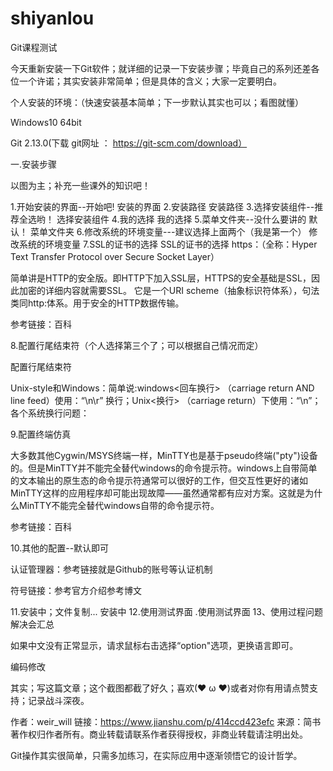 # shiyanlou
Git课程测试


今天重新安装一下Git软件；就详细的记录一下安装步骤；毕竟自己的系列还差各位一个许诺；其实安装非常简单；但是具体的含义；大家一定要明白。

个人安装的环境：（快速安装基本简单；下一步默认其实也可以；看图就懂）

Windows10 64bit

Git 2.13.0(下载 git网址 ： https://git-scm.com/download）

一.安装步骤

以图为主；补充一些课外的知识吧！

1.开始安装的界面--开始吧!
安装的界面
2.安装路径
安装路径
3.选择安装组件--推荐全选哟！
选择安装组件
4.我的选择
我的选择
5.菜单文件夹--没什么要讲的 默认！
菜单文件夹
6.修改系统的环境变量---建议选择上面两个（我是第一个）
修改系统的环境变量
7.SSL的证书的选择
SSL的证书的选择
https：（全称：Hyper Text Transfer Protocol over Secure Socket Layer）

简单讲是HTTP的安全版。即HTTP下加入SSL层，HTTPS的安全基础是SSL，因此加密的详细内容就需要SSL。 它是一个URI scheme（抽象标识符体系），句法类同http:体系。用于安全的HTTP数据传输。

参考链接：百科

8.配置行尾结束符（个人选择第三个了；可以根据自己情况而定）

配置行尾结束符


Unix-style和Windows：简单说:windows<回车换行> （carriage return AND line feed）使用：“\n\r” 换行；Unix<换行> （carriage return）下使用：“\n”；各个系统换行问题：

9.配置终端仿真


大多数其他Cygwin/MSYS终端一样，MinTTY也是基于pseudo终端("pty")设备的。但是MinTTY并不能完全替代windows的命令提示符。windows上自带简单的文本输出的原生态的命令提示符通常可以很好的工作，但交互性更好的诸如MinTTY这样的应用程序却可能出现故障——虽然通常都有应对方案。这就是为什么MinTTY不能完全替代windows自带的命令提示符。

参考链接：百科

10.其他的配置--默认即可


认证管理器：参考链接就是Github的账号等认证机制

符号链接：参考官方介绍参考博文

11.安装中；文件复制...
安装中
12.使用测试界面
.使用测试界面
13、使用过程问题解决会汇总

如果中文没有正常显示，请求鼠标右击选择“option"选项，更换语言即可。

编码修改


其实；写这篇文章；这个截图都截了好久；喜欢(❤ ω ❤)或者对你有用请点赞支持；记录战斗深夜。 

作者：weir_will
链接：https://www.jianshu.com/p/414ccd423efc
来源：简书
著作权归作者所有。商业转载请联系作者获得授权，非商业转载请注明出处。

Git操作其实很简单，只需多加练习，在实际应用中逐渐领悟它的设计哲学。
